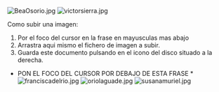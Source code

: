 ![BeaOsorio.jpg]({{site.baseurl}}/imgs/personas/BeaOsorio.jpg)
![victorsierra.jpg]({{site.baseurl}}/imgs/personas/victorsierra.jpg)

Como subir una imagen:

1. Por el foco del cursor en la frase en mayusculas mas abajo
2. Arrastra aqui mismo el fichero de imagen a subir.
3. Guarda este documento pulsando en el icono del disco situado a la derecha.


* PON EL FOCO DEL CURSOR POR DEBAJO DE ESTA FRASE *
![franciscadelrio.jpg]({{site.baseurl}}/imgs/personas/franciscadelrio.jpg)
![oriolaguade.jpg]({{site.baseurl}}/imgs/personas/oriolaguade.jpg)
![susanamuriel.jpg]({{site.baseurl}}/imgs/personas/susanamuriel.jpg)

